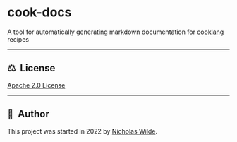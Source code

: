 # cook-docs
A tool for automatically generating markdown documentation for [cooklang][1] recipes

---

## ​:balance_scale:​&nbsp;​ License

​[​Apache 2.0 License​](./LICENSE)

---

## ​:pencil:​&nbsp;​ Author

​This project was started in 2022 by [​Nicholas Wilde​](https://github.com/nicholaswilde/).

[1]: https://cooklang.org/
